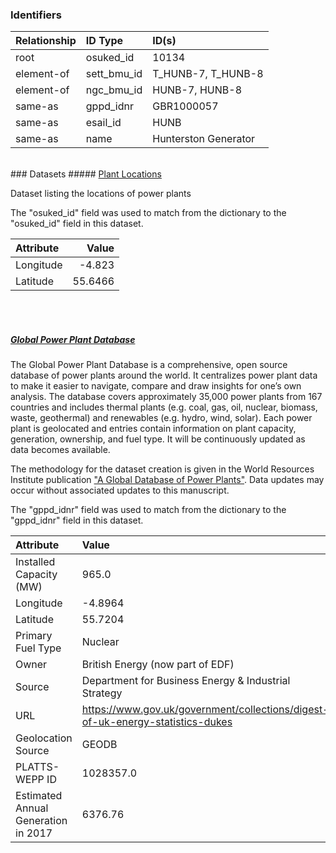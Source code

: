 ### Identifiers

| Relationship   | ID Type     | ID(s)                |
|:---------------|:------------|:---------------------|
| root           | osuked_id   | 10134                |
| element-of     | sett_bmu_id | T_HUNB-7, T_HUNB-8   |
| element-of     | ngc_bmu_id  | HUNB-7, HUNB-8       |
| same-as        | gppd_idnr   | GBR1000057           |
| same-as        | esail_id    | HUNB                 |
| same-as        | name        | Hunterston Generator |

<br>
### Datasets
##### <a href="https://raw.githubusercontent.com/OSUKED/Dictionary-Datasets/main/datasets/plant-locations/datapackage.json">Plant Locations</a>

Dataset listing the locations of power plants

The "osuked_id" field was used to match from the dictionary to the "osuked_id" field in this dataset.

| Attribute   |   Value |
|:------------|--------:|
| Longitude   | -4.823  |
| Latitude    | 55.6466 |

<br><br>
##### <a href="https://raw.githubusercontent.com/OSUKED/Dictionary-Datasets/main/datasets/global-power-plant-database/datapackage.json">Global Power Plant Database</a>

The Global Power Plant Database is a comprehensive, open source database of power plants around the world. It centralizes power plant data to make it easier to navigate, compare and draw insights for one’s own analysis. The database covers approximately 35,000 power plants from 167 countries and includes thermal plants (e.g. coal, gas, oil, nuclear, biomass, waste, geothermal) and renewables (e.g. hydro, wind, solar). Each power plant is geolocated and entries contain information on plant capacity, generation, ownership, and fuel type. It will be continuously updated as data becomes available. 

The methodology for the dataset creation is given in the World Resources Institute publication ["A Global Database of Power Plants"](https://www.wri.org/research/global-database-power-plants). Data updates may occur without associated updates to this manuscript.

The "gppd_idnr" field was used to match from the dictionary to the "gppd_idnr" field in this dataset.

| Attribute                           | Value                                                                          |
|:------------------------------------|:-------------------------------------------------------------------------------|
| Installed Capacity (MW)             | 965.0                                                                          |
| Longitude                           | -4.8964                                                                        |
| Latitude                            | 55.7204                                                                        |
| Primary Fuel Type                   | Nuclear                                                                        |
| Owner                               | British Energy (now part of EDF)                                               |
| Source                              | Department for Business Energy & Industrial Strategy                           |
| URL                                 | https://www.gov.uk/government/collections/digest-of-uk-energy-statistics-dukes |
| Geolocation Source                  | GEODB                                                                          |
| PLATTS-WEPP ID                      | 1028357.0                                                                      |
| Estimated Annual Generation in 2017 | 6376.76                                                                        |
